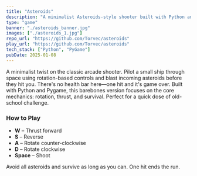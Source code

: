 ```yaml
---
title: "Asteroids"
description: "A minimalist Asteroids-style shooter built with Python and Pygame. Rotate, thrust, and shoot to survive as long as possible—one hit ends the run."
type: "game"
banner: "./asteroids_banner.jpg"
images: ["./asteroids_1.jpg"]
repo_url: "https://github.com/Torvec/asteroids"
play_url: "https://github.com/Torvec/asteroids"
tech_stack: ["Python", "PyGame"]
pubDate: 2025-01-08
---
```


A minimalist twist on the classic arcade shooter. Pilot a small ship through space using rotation-based controls and blast incoming asteroids before they hit you. There's no health bar here—one hit and it's game over. Built with Python and Pygame, this barebones version focuses on the core mechanics: rotation, thrust, and survival. Perfect for a quick dose of old-school challenge.

### How to Play

- **W** – Thrust forward
- **S** – Reverse
- **A** – Rotate counter-clockwise
- **D** – Rotate clockwise
- **Space** – Shoot

Avoid all asteroids and survive as long as you can. One hit ends the run.
